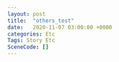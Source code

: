 ```yaml
---
layout: post
title:  "others_test"
date:   2020-11-07 03:00:00 +0000
categories: Etc
Tags: Story Etc
SceneCode: []
---
```

